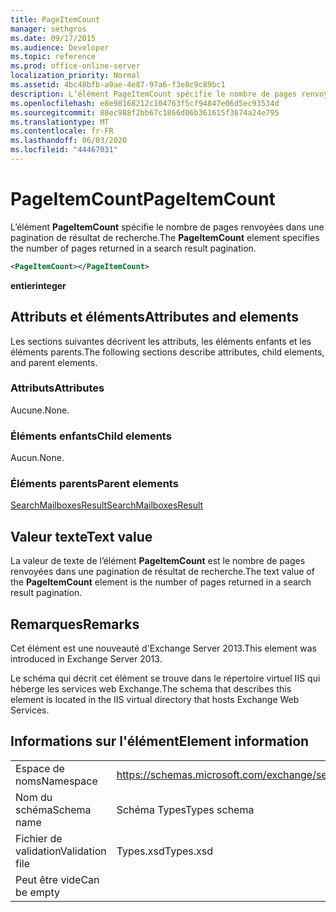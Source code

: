 ```yaml
---
title: PageItemCount
manager: sethgros
ms.date: 09/17/2015
ms.audience: Developer
ms.topic: reference
ms.prod: office-online-server
localization_priority: Normal
ms.assetid: 4bc48bfb-a9ae-4e87-97a6-f3e0c9c89bc1
description: L’élément PageItemCount spécifie le nombre de pages renvoyées dans une pagination de résultat de recherche.
ms.openlocfilehash: e8e98168212c104763f5cf94847e06d5ec93534d
ms.sourcegitcommit: 88ec988f2bb67c1866d06b361615f3674a24e795
ms.translationtype: MT
ms.contentlocale: fr-FR
ms.lasthandoff: 06/03/2020
ms.locfileid: "44467031"
---
```

# <a name="pageitemcount"></a><span data-ttu-id="8d541-103">PageItemCount</span><span class="sxs-lookup"><span data-stu-id="8d541-103">PageItemCount</span></span>

<span data-ttu-id="8d541-104">L’élément **PageItemCount** spécifie le nombre de pages renvoyées dans une pagination de résultat de recherche.</span><span class="sxs-lookup"><span data-stu-id="8d541-104">The **PageItemCount** element specifies the number of pages returned in a search result pagination.</span></span> 
  
```XML
<PageItemCount></PageItemCount>
```

 <span data-ttu-id="8d541-105">**entier**</span><span class="sxs-lookup"><span data-stu-id="8d541-105">**integer**</span></span>
## <a name="attributes-and-elements"></a><span data-ttu-id="8d541-106">Attributs et éléments</span><span class="sxs-lookup"><span data-stu-id="8d541-106">Attributes and elements</span></span>

<span data-ttu-id="8d541-107">Les sections suivantes décrivent les attributs, les éléments enfants et les éléments parents.</span><span class="sxs-lookup"><span data-stu-id="8d541-107">The following sections describe attributes, child elements, and parent elements.</span></span>
  
### <a name="attributes"></a><span data-ttu-id="8d541-108">Attributs</span><span class="sxs-lookup"><span data-stu-id="8d541-108">Attributes</span></span>

<span data-ttu-id="8d541-109">Aucune.</span><span class="sxs-lookup"><span data-stu-id="8d541-109">None.</span></span>
  
### <a name="child-elements"></a><span data-ttu-id="8d541-110">Éléments enfants</span><span class="sxs-lookup"><span data-stu-id="8d541-110">Child elements</span></span>

<span data-ttu-id="8d541-111">Aucun.</span><span class="sxs-lookup"><span data-stu-id="8d541-111">None.</span></span>
  
### <a name="parent-elements"></a><span data-ttu-id="8d541-112">Éléments parents</span><span class="sxs-lookup"><span data-stu-id="8d541-112">Parent elements</span></span>

[<span data-ttu-id="8d541-113">SearchMailboxesResult</span><span class="sxs-lookup"><span data-stu-id="8d541-113">SearchMailboxesResult</span></span>](searchmailboxesresult.md)
  
## <a name="text-value"></a><span data-ttu-id="8d541-114">Valeur texte</span><span class="sxs-lookup"><span data-stu-id="8d541-114">Text value</span></span>

<span data-ttu-id="8d541-115">La valeur de texte de l’élément **PageItemCount** est le nombre de pages renvoyées dans une pagination de résultat de recherche.</span><span class="sxs-lookup"><span data-stu-id="8d541-115">The text value of the **PageItemCount** element is the number of pages returned in a search result pagination.</span></span> 
  
## <a name="remarks"></a><span data-ttu-id="8d541-116">Remarques</span><span class="sxs-lookup"><span data-stu-id="8d541-116">Remarks</span></span>

<span data-ttu-id="8d541-117">Cet élément est une nouveauté d'Exchange Server 2013.</span><span class="sxs-lookup"><span data-stu-id="8d541-117">This element was introduced in Exchange Server 2013.</span></span>
  
<span data-ttu-id="8d541-118">Le schéma qui décrit cet élément se trouve dans le répertoire virtuel IIS qui héberge les services web Exchange.</span><span class="sxs-lookup"><span data-stu-id="8d541-118">The schema that describes this element is located in the IIS virtual directory that hosts Exchange Web Services.</span></span>
  
## <a name="element-information"></a><span data-ttu-id="8d541-119">Informations sur l'élément</span><span class="sxs-lookup"><span data-stu-id="8d541-119">Element information</span></span>

|||
|:-----|:-----|
|<span data-ttu-id="8d541-120">Espace de noms</span><span class="sxs-lookup"><span data-stu-id="8d541-120">Namespace</span></span>  <br/> |https://schemas.microsoft.com/exchange/services/2006/types  <br/> |
|<span data-ttu-id="8d541-121">Nom du schéma</span><span class="sxs-lookup"><span data-stu-id="8d541-121">Schema name</span></span>  <br/> |<span data-ttu-id="8d541-122">Schéma Types</span><span class="sxs-lookup"><span data-stu-id="8d541-122">Types schema</span></span>  <br/> |
|<span data-ttu-id="8d541-123">Fichier de validation</span><span class="sxs-lookup"><span data-stu-id="8d541-123">Validation file</span></span>  <br/> |<span data-ttu-id="8d541-124">Types.xsd</span><span class="sxs-lookup"><span data-stu-id="8d541-124">Types.xsd</span></span>  <br/> |
|<span data-ttu-id="8d541-125">Peut être vide</span><span class="sxs-lookup"><span data-stu-id="8d541-125">Can be empty</span></span>  <br/> ||
   

